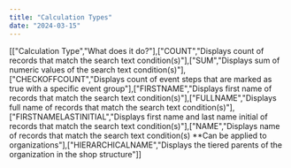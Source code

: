 ```yaml
---
title: "Calculation Types"
date: "2024-03-15"
---
```


\[\["Calculation Type","What does it do?"\],\["COUNT","Displays count of records that match the search text condition(s)"\],\["SUM","Displays sum of numeric values of the search text condition(s)"\],\["CHECKOFFCOUNT","Displays count of event steps that are marked as true with a specific event group"\],\["FIRSTNAME","Displays first name of records that match the search text condition(s)"\],\["FULLNAME","Displays full name of records that match the search text condition(s)"\],\["FIRSTNAMELASTINITIAL","Displays first name and last name initial of records that match the search text condition(s)"\],\["NAME","Displays name of records that match the search text condition(s) \*\*Can be applied to organizations"\],\["HIERARCHICALNAME","Displays the tiered parents of the organization in the shop structure"\]\]
